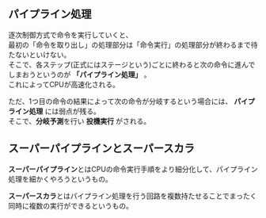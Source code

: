 ## パイプライン処理

逐次制御方式で命令を実行していくと、  
最初の「命令を取り出し」の処理部分は「命令実行」の処理部分が終わるまで待たないといけない。  
そこで、各ステップ(正式にはステージという)ごとに終わると次の命令に進んでしまおうというのが **「パイプライン処理」** 。  
これによってCPUが高速化される。

ただ、1つ目の命令の結果によって次の命令が分岐するという場合には、 **パイプライン処理** には弱点が残る。  
そこで、**分岐予測**を行い **投機実行** がされる。

## スーパーパイプラインとスーパースカラ

**スーパーパイプライン**とはCPUの命令実行手順をより細分化して、パイプライン処理を細かくやろうというもの。

**スーパースカラ**とはパイプライン処理を行う回路を複数持たせることでまったく同時に複数の実行ができるというもの。
